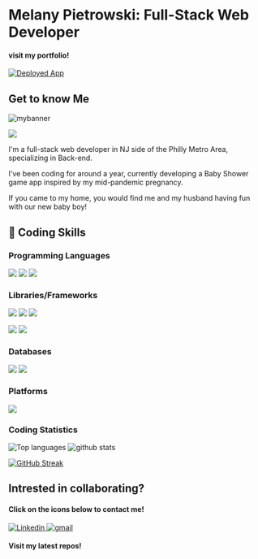 # Melany Pietrowski: Full-Stack Web Developer

#### visit my portfolio!

<a href="https:///">![Deployed App](https://img.shields.io/badge/-Mel%20Pietrowski%20Portfolio-lightgrey)</a>

## Get to know Me 

![mybanner](../Melpie10/assets/melpiebanner.JPEG)

![](https://drive.google.com/file/d/1_kggrFKvRxV27nVx5p3BW_tCiLXhwz06/view?usp=sharing)

I'm a full-stack web developer in NJ side of the Philly Metro Area, specializing in Back-end. 

I've been coding for around a year, currently developing a Baby Shower game app inspired by my mid-pandemic pregnancy. 

If you came to my home, you would find me and my husband having fun with our new baby boy! 

## 🔧 Coding Skills

### Programming Languages

![](https://img.shields.io/badge/HTML5-E34F26?style=for-the-badge&logo=html5&logoColor=white)
![](https://img.shields.io/badge/CSS3-1572B6?style=for-the-badge&logo=css3&logoColor=white)
![](https://img.shields.io/badge/JavaScript-F7DF1E?style=for-the-badge&logo=javascript&logoColor=black)

### Libraries/Frameworks

![](https://img.shields.io/badge/Node.js-43853D?style=for-the-badge&logo=node.js&logoColor=white)
![](https://img.shields.io/badge/Express.js-404D59?style=for-the-badge)
![](https://img.shields.io/badge/React-20232A?style=for-the-badge&logo=react&logoColor=61DAFB)

![](https://img.shields.io/badge/Bootstrap-563D7C?style=for-the-badge&logo=bootstrap&logoColor=white)
![](https://img.shields.io/badge/jQuery-0769AD?style=for-the-badge&logo=jquery&logoColor=white)

### Databases

![](https://img.shields.io/badge/MongoDB-4EA94B?style=for-the-badge&logo=mongodb&logoColor=white)
![](https://img.shields.io/badge/MySQL-00000F?style=for-the-badge&logo=mysql&logoColor=white)

### Platforms

![](https://img.shields.io/badge/Heroku-430098?style=for-the-badge&logo=heroku&logoColor=white)


### Coding Statistics
![Top languages](https://github-readme-stats.vercel.app/api/top-langs/?username=melpie10) ![github stats](https://github-readme-stats.vercel.app/api?username=melpie10)

[![GitHub Streak](https://github-readme-streak-stats.herokuapp.com/?user=melpie10)](https://git.io/streak-stats)

##  Intrested in collaborating? 

#### Click on the icons below to contact me!
<a href="https://www.linkedin.com/in/melanypietrowski/" target="_blank" rel="noopener noreferrer">
  <img
    alt="Linkedin"
    src="https://img.shields.io/badge/linkedin-0077B5?logo=linkedin&logoColor=white&style=for-the-badge"
  />
</a>

<a href = "mailto: melany14@gmail.com"> 
  <img
        alt="gmail"
       src="https://img.shields.io/badge/Gmail-D14836?style=for-the-badge&logo=gmail&logoColor=white" 
       />
</a>


#### Visit my latest repos! 
